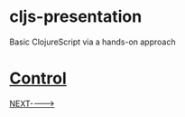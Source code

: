# cljs-presentation
Basic ClojureScript via a hands-on approach

# [Control](https://github.com/wallclockbuilder/cljs-presentation/blob/master/15_control/15_control.cljs)

[NEXT---->](https://github.com/wallclockbuilder/cljs-presentation/blob/master/16_cond)
